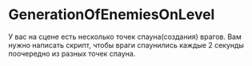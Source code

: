 # GenerationOfEnemiesOnLevel
У вас на сцене есть несколько точек спауна(создания) врагов. Вам нужно написать скрипт, чтобы враги спаунились каждые 2 секунды поочередно из разных точек спауна.
